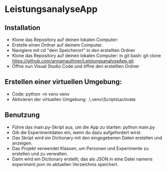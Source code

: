 # LeistungsanalyseApp
## Installation

- Klone das Repository auf deinen lokalen Computer:
- Erstelle einen Ordner auf deinem Computer.
- Navigiere mit cd "dein Speicherort" in den erstellten Ordner
- Klone das Repository auf deinen lokalen Computer: in git bash: git clone https://github.com/annamauthner/LeistungsanalyseApp.git
- Öffne nun Visual Studio Code und öffne den erstellten Ordner

## Erstellen einer virtuellen Umgebung:

- Code: python -m venv venv
- Aktivieren der virtuellen Umgebung: .\\.venv\Scripts\activate

## Benutzung

- Führe das main.py-Skript aus, um die App zu starten: python main.py
- Gib die Experimentdaten ein, wenn du dazu aufgefordert wirst.
- Das Skript wird ein Dictionary mit den eingegebenen Daten erstellen und anzeigen.
- Das Projekt verwendet Klassen, um Personen und Experimente zu erstellen und zu verwalten. 
- Dann wird ein Dictionary erstellt, das als JSON in eine Datei namens experiment.json im aktuellen Verzeichnis speichert.
